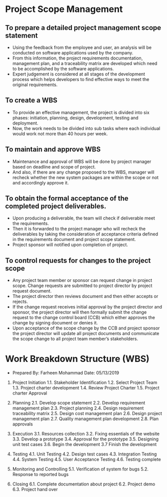 # Project Scope Management
##	To prepare a detailed project management scope statement
-	Using the feedback from the employee and user, an analysis will be conducted on software applications used by the company.
-	From this information, the project requirements documentation, management plan, and a traceability matrix are developed which need to be accomplished by the software applications. 
-	Expert judgement is considered at all stages of the development process which helps developers to find effective ways to meet the original requirements.
	
## To create a WBS
-	To provide an effective management, the project is divided into six phases: initiation, planning, design, development, testing and deployment.  
-	Now, the work needs to be divided into sub tasks where each individual would work not more than 40 hours per week.

## To maintain and approve WBS
-	Maintenance and approval of WBS will be done by project manager based on deadline and scope of project.
-	And also, if there are any change proposed to the WBS, manager will recheck whether the new system packages are within the scope or not and accordingly approve it.

## To obtain the formal acceptance of the completed project deliverables.
-	Upon producing a deliverable, the team will check if deliverable meet the requirements.
-	Then it is forwarded to the project manager who will recheck the deliverables by taking the consideration of acceptance criteria defined in the requirements document and project scope statement.
- Project sponsor will notified upon completion of project.

## To control requests for changes to the project scope
-	Any project team member or sponsor can request change in project scope. Change requests are submitted to project director by project request document.
-	The project director then reviews document and then either accepts or rejects.
-	If the change request receives initial approval by the project director and sponsor, the project director will then formally submit the change request to the change control board (CCB) which either approves the change by signing document or denies it.
-	Upon acceptance of the scope change by the CCB and project sponsor the project director will update all project documents and communicate the scope change to all project team member’s stakeholders.


# Work Breakdown Structure (WBS)
- Prepared By: Farheen Mohammad                                             	   	                                                   Date: 05/13/2019

1. Project Initiation
 1.1. Stakeholder Identification
 1.2. Select Project Team
 1.3. Project charter development
 1.4. Review Project Charter
 1.5. Project charter Approval

2. Planning
 2.1. Develop scope statement
 2.2. Develop requirement management plan
 2.3.	Project planning
 2.4.	Design requirement traceability matrix
 2.5.	Design cost management plan
2.6.	Design project management plan
2.7.	Quality management plan development
2.8.	Plan approvals
3.	Execution
3.1.	Resources collection
3.2.	Fixing essentials of the website
3.3.	Develop a prototype
3.4.	Approval for the prototype
3.5.	Designing unit test cases
3.6.	Begin the development
3.7 Finish the development

4.	Testing
4.1.	Unit Testing
4.2.	Design test cases
4.3.	Integration Testing
4.4.	System Testing
4.5.	User Acceptance Testing
4.6.	Testing complete

5.	Monitoring and Controlling
5.1.	Verification of system for bugs
5.2.	Response to reported bugs

6.	Closing
6.1.	Complete documentation about project
6.2.	Project demo
6.3.	Project hand over

 
 


